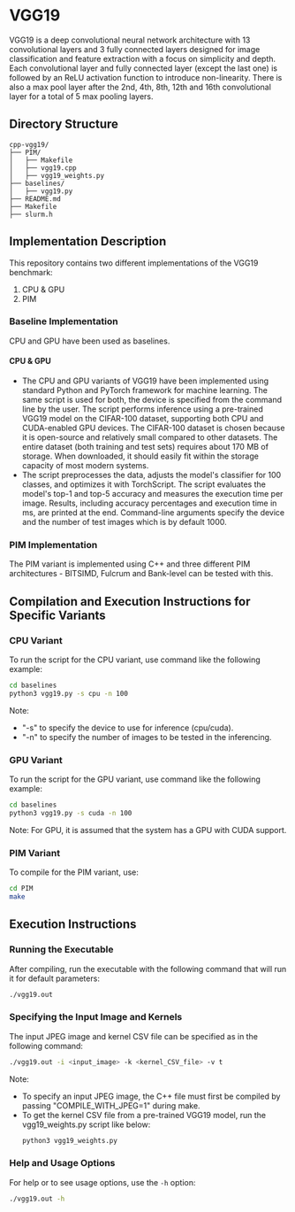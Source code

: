 # VGG19 

VGG19 is a deep convolutional neural network architecture with 13 convolutional layers and 3 fully connected layers designed for image classification and feature extraction with a focus on simplicity and depth. Each convolutional layer and fully connected layer (except the last one) is followed by an ReLU activation function to introduce non-linearity. There is also a max pool layer after the 2nd, 4th, 8th, 12th and 16th convolutional layer for a total of 5 max pooling layers.

## Directory Structure
```
cpp-vgg19/
├── PIM/
│   ├── Makefile
│   ├── vgg19.cpp
│   ├── vgg19_weights.py
├── baselines/
│   ├── vgg19.py
├── README.md
├── Makefile
├── slurm.h
```

## Implementation Description

This repository contains two different implementations of the VGG19 benchmark:
1. CPU & GPU
2. PIM

### Baseline Implementation

CPU and GPU have been used as baselines.

#### CPU & GPU

* The CPU and GPU variants of VGG19 have been implemented using standard Python and PyTorch framework for machine learning. The same script is used for both, the device is specified from the command line by the user. The script performs inference using a pre-trained VGG19 model on the CIFAR-100 dataset, supporting both CPU and CUDA-enabled GPU devices. The CIFAR-100 dataset is chosen because it is open-source and relatively small compared to other datasets. The entire dataset (both training and test sets) requires about 170 MB of storage. When downloaded, it should easily fit within the storage capacity of most modern systems. 
* The script preprocesses the data, adjusts the model's classifier for 100 classes, and optimizes it with TorchScript. The script evaluates the model's top-1 and top-5 accuracy and measures the execution time per image. Results, including accuracy percentages and execution time in ms, are printed at the end. Command-line arguments specify the device and the number of test images which is by default 1000.

### PIM Implementation

The PIM variant is implemented using C++ and three different PIM architectures - BITSIMD, Fulcrum and Bank-level can be tested with this. 
  
## Compilation and Execution Instructions for Specific Variants

### CPU Variant

To run the script for the CPU variant, use command like the following example:

```bash
cd baselines
python3 vgg19.py -s cpu -n 100
```
Note: 
 * "-s" to specify the device to use for inference (cpu/cuda).
 * "-n" to specify the number of images to be tested in the inferencing.

### GPU Variant

To run the script for the GPU variant, use command like the following example:

```bash
cd baselines
python3 vgg19.py -s cuda -n 100
```
Note: For GPU, it is assumed that the system has a GPU with CUDA support.

### PIM Variant

To compile for the PIM variant, use:

```bash
cd PIM
make
```

## Execution Instructions

### Running the Executable

After compiling, run the executable with the following command that will run it for default parameters:

```bash
./vgg19.out
```

### Specifying the Input Image and Kernels

The input JPEG image and kernel CSV file can be specified as in the following command:

```bash
./vgg19.out -i <input_image> -k <kernel_CSV_file> -v t  
```
Note: 
* To specify an input JPEG image, the C++ file must first be compiled by passing "COMPILE_WITH_JPEG=1" during make.
* To get the kernel CSV file from a pre-trained VGG19 model, run the vgg19_weights.py script like below:
  ```bash
  python3 vgg19_weights.py
  ```

### Help and Usage Options

For help or to see usage options, use the `-h` option:

```bash
./vgg19.out -h
```
